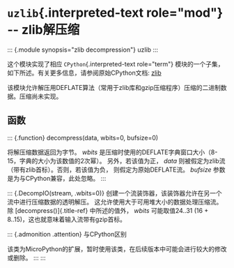 `uzlib`{.interpreted-text role="mod"} \-- zlib解压缩
====================================================

::: {.module synopsis="zlib decompression"}
uzlib
:::

这个模块实现了相应 `CPython`{.interpreted-text role="term"}
模块的一个子集，如下所述。有关更多信息，请参阅原始CPython文档:
[zlib](https://docs.python.org/3.5/library/zlib.html#module-zlib)

该模块允许解压用DEFLATE算法（常用于zlib库和gzip压缩程序）压缩的二进制数据。压缩尚未实现。

函数
----

::: {.function}
decompress(data, wbits=0, bufsize=0)

将解压缩数据返回为字节。 *wbits*
是压缩时使用的DEFLATE字典窗口大小（8-15，字典的大小为该数值的2次幂）。
另外，若该值为正， *data*
则被假定为zlib流（带有zlib首标）。否则，若该值为负，
则假定为原始DEFLATE流。 *bufsize* 参数是为与CPython兼容，此处忽略。
:::

::: {.DecompIO(stream, .wbits=0)}
创建一个流装饰器，该装饰器允许在另一个流中进行压缩数据的透明解压。
这允许使用大于可用堆大小的数据处理压缩流。除 [decompress()]{.title-ref}
中所述的值外， *wbits* 可能取值24..31 (16 +
8..15)，这也就意味着输入流带有gzip首标。

::: {.admonition .attention}
与CPython区别

该类为MicroPython的扩展，暂时使用该类，在后续版本中可能会进行较大的修改或删除。
:::
:::
